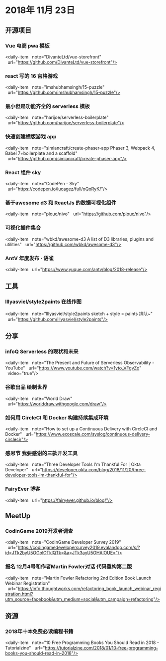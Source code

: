 # 2018年 11月 23日

## 开源项目

### Vue 电商 pwa 模板

<daily-item
  note="DivanteLtd/vue-storefront"
  url="https://github.com/DivanteLtd/vue-storefront"/>

### react 写的 16 宫格游戏

<daily-item
  note="imshubhamsingh/15-puzzle"
  url="https://github.com/imshubhamsingh/15-puzzle"/>

### 最小但是功能齐全的 serverless 模板

<daily-item
  note="harijoe/serverless-boilerplate"
  url="https://github.com/harijoe/serverless-boilerplate"/>

### 快速创建横版游戏 app

<daily-item
  note="simiancraft/create-phaser-app Phaser 3, Webpack 4, Babel 7+boilerplate and a scaffold"
  url="https://github.com/simiancraft/create-phaser-app"/>

### React 组件 sky

<daily-item
  note="CodePen - Sky"
  url="https://codepen.io/lucagez/full/oQoRyK/"/>

### 基于awesome d3 和 ReactJs 的数据可视化组件

<daily-item
  note="plouc/nivo"
  url="https://github.com/plouc/nivo"/>

### 可视化插件集合

<daily-item
  note="wbkd/awesome-d3 A list of D3 libraries, plugins and utilities"
  url="https://github.com/wbkd/awesome-d3"/>

### AntV 年度发布 · 语雀

<daily-item
  url="https://www.yuque.com/antv/blog/2018-release"/>

## 工具

### lllyasviel/style2paints 在线作图

<daily-item
  note="lllyasviel/style2paints sketch + style = paints 排队~"
  url="https://github.com/lllyasviel/style2paints"/>

## 分享

### infoQ Serverless 的现状和未来

<daily-item
  note="The Present and Future of Serverless Observability - YouTube"
  url="https://www.youtube.com/watch?v=1yto_VFgvZo"
  video="true"/>

### 谷歌出品 绘制世界

<daily-item
  note="World Draw"
  url="https://worlddraw.withgoogle.com/draw"/>

### 如何用 CircleCI 和 Docker 构建持续集成环境

<daily-item
  note="How to set up a Continuous Delivery with CircleCI and Docker"
  url="https://www.exoscale.com/syslog/continuous-delivery-circleci/"/>

### 感恩节 我要感谢的三款开发工具

<daily-item
  note="Three Developer Tools I'm Thankful For | Okta Developer"
  url="https://developer.okta.com/blog/2018/11/20/three-developer-tools-im-thankful-for"/>

### FairyEver 博客

<daily-item
  url="https://fairyever.github.io/blog/"/>

## MeetUp

### CodinGame 2019开发者调查

<daily-item
  note="CodinGame Developer Survey 2019"
  url="https://codingamedevelopersurvey2019.evalandgo.com/s/?id=JTk2byU5OGolOTklQTk=&a=JTk3ayU5OHAlOUE="/>

### 报名 12月4号和作者Martin Fowler对话 代码重构第二版

<daily-item
  note="Martin Fowler Refactoring 2nd Edition Book Launch Webinar Registration"
  url="https://info.thoughtworks.com/refactoring_book_launch_webinar_registration.html?utm_source=facebook&utm_medium=social&utm_campaign=refactoring"/>

## 资源

### 2018年十本免费必读编程书籍

<daily-item
  note="10 Free Programming Books You Should Read in 2018 - Tutorialzine"
  url="https://tutorialzine.com/2018/01/10-free-programming-books-you-should-read-in-2018"/>

<daily-footer/>